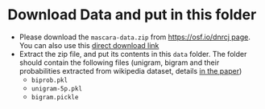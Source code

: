 # Download Data and put in this folder
- Please download the `mascara-data.zip` from [https://osf.io/dnrcj page](https://osf.io/dnrcj). You can also use this [direct download link](https://osf.io/download/dnrcj/)
- Extract the zip file, and put its contents in this `data` folder. The folder should contain the following files (unigram, bigram and their probabilities extracted from wikipedia dataset, details [in the paper](https://cse.iitkgp.ac.in/~mainack/publications/mascara-2023-asiaccs.pdf))
  - `biprob.pkl`
  - `unigram-5p.pkl`
  - `bigram.pickle`
